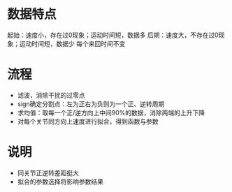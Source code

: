 # 数据特点
起始：速度小，存在过0现象；运动时间短，数据多
后期：速度大，不存在过0现象；运动时间短，数据少
每个来回时间不变

# 流程
- 滤波，消除干扰的过零点
- sign确定分割点：左为正右为负则为一个正、逆转周期
- 求均值：取每一个正/逆方向上中间90%的数据，消除两端的上升下降
- 对每个关节同方向上速度进行拟合，得到函数与参数

# 说明
- 同关节正逆转差距挺大
- 拟合的参数选择将影响参数结果
